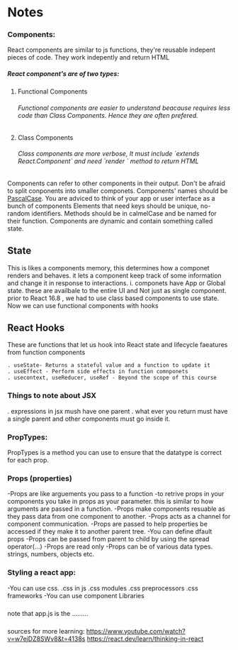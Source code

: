 <h1>Notes</h1>
<h3>Components:</h3>
<article>

<p>React components are similar to js functions, they're reusable indepent pieces of code. They work indepently and return HTML</p>

 <h5>React component's are of two types:</h5>

 <ol>
    <li>Functional Components</li>
    <h6>Functional components are easier to understand beacause requires less code than Class Components. Hence they are often prefered.</h6>
    <li>Class Components</li>
   <h6>Class components are more verbose, It must include `extends React.Component` and need  `render ` method to return HTML</h6>
  </ol>

<p>
Components can refer to other components in their output. Don't be afraid to split conponents into smaller componets.
Components' names should be <a href="https://www.theserverside.com/definition/Pascal-case"> PascalCase</a>.
You are adviced to think of your app or user interface as a bunch of components 
Elements that need keys should be unique, no-random identifiers.
Methods should be in calmelCase and be named for their function.
Components are dynamic and contain something called state.</p>
   <h2>State</h2>
   This is likes a components memory, this determines how a componet renders and behaves. it lets a component keep track of some information and change it in response to interactions. 
    i. componets have App or Global state. these are availbale to the entire UI and Not just as single component.
    prior to React 16.8 , we had to use class based components to use state. 
    Now we can use functional components with hooks
  <h2>React Hooks</h2>
       <p>These are functions that let us hook into React state and lifecycle faeatures from function components</p>

    . useState- Returns a stateful value and a function to update it
    . useEffect - Perform side effects in function comnponets 
    . usecontext, useReducer, useRef - Beyond the scope of this course
    
 

<h3>Things to note about JSX</h3>
 . expressions in jsx mush have one parent
 . what ever you return must have a single parent and other components must go inside it.


<h3>PropTypes:</h3>
  PropTypes is a method you can use to ensure that the datatype is correct for each prop.


<h3>Props (properties)</h3>
   <p></p>
  
   -Props are like arguements you pass to a function
   -to retrive props in your components you take in props as your parameter. this is similar to how 
    arguments are passed in a function.
   -Props make components resuable as they pass data from one component to another.
   -Props acts as a channel for component communication.
   -Props are passed to help properties be accessed if they make it to another parent tree. 
   -You can define dfault props
   -Props can be passed from parent to child by using the spread operator(...)
   -Props are read only
   -Props can be of various data types. strings, numbers, objects etc. 
   

<h3>Styling a react app:</h3>
   -You can use css.
     .css in js
     .css modules
     .css preprocessors
     .css frameworks
   -You can use component Libraries
    
###
note that app.js is the .........
###

sources for more learning:
https://www.youtube.com/watch?v=w7ejDZ8SWv8&t=4138s
https://react.dev/learn/thinking-in-react

</article>
